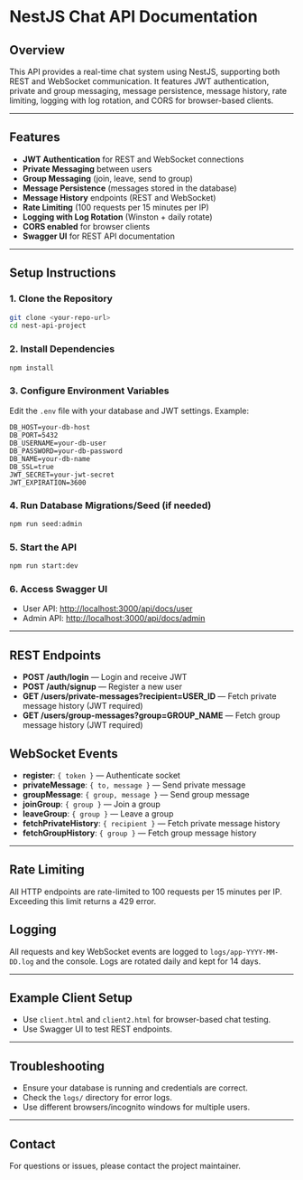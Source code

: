 # NestJS Chat API Documentation

## Overview
This API provides a real-time chat system using NestJS, supporting both REST and WebSocket communication. It features JWT authentication, private and group messaging, message persistence, message history, rate limiting, logging with log rotation, and CORS for browser-based clients.

---

## Features
- **JWT Authentication** for REST and WebSocket connections
- **Private Messaging** between users
- **Group Messaging** (join, leave, send to group)
- **Message Persistence** (messages stored in the database)
- **Message History** endpoints (REST and WebSocket)
- **Rate Limiting** (100 requests per 15 minutes per IP)
- **Logging with Log Rotation** (Winston + daily rotate)
- **CORS enabled** for browser clients
- **Swagger UI** for REST API documentation

---

## Setup Instructions

### 1. Clone the Repository
```bash
git clone <your-repo-url>
cd nest-api-project
```

### 2. Install Dependencies
```bash
npm install
```

### 3. Configure Environment Variables
Edit the `.env` file with your database and JWT settings. Example:
```
DB_HOST=your-db-host
DB_PORT=5432
DB_USERNAME=your-db-user
DB_PASSWORD=your-db-password
DB_NAME=your-db-name
DB_SSL=true
JWT_SECRET=your-jwt-secret
JWT_EXPIRATION=3600
```

### 4. Run Database Migrations/Seed (if needed)
```bash
npm run seed:admin
```

### 5. Start the API
```bash
npm run start:dev
```

### 6. Access Swagger UI
- User API: [http://localhost:3000/api/docs/user](http://localhost:3000/api/docs/user)
- Admin API: [http://localhost:3000/api/docs/admin](http://localhost:3000/api/docs/admin)

---

## REST Endpoints
- **POST /auth/login** — Login and receive JWT
- **POST /auth/signup** — Register a new user
- **GET /users/private-messages?recipient=USER_ID** — Fetch private message history (JWT required)
- **GET /users/group-messages?group=GROUP_NAME** — Fetch group message history (JWT required)

## WebSocket Events
- **register**: `{ token }` — Authenticate socket
- **privateMessage**: `{ to, message }` — Send private message
- **groupMessage**: `{ group, message }` — Send group message
- **joinGroup**: `{ group }` — Join a group
- **leaveGroup**: `{ group }` — Leave a group
- **fetchPrivateHistory**: `{ recipient }` — Fetch private message history
- **fetchGroupHistory**: `{ group }` — Fetch group message history

---

## Rate Limiting
All HTTP endpoints are rate-limited to 100 requests per 15 minutes per IP. Exceeding this limit returns a 429 error.

## Logging
All requests and key WebSocket events are logged to `logs/app-YYYY-MM-DD.log` and the console. Logs are rotated daily and kept for 14 days.

---

## Example Client Setup
- Use `client.html` and `client2.html` for browser-based chat testing.
- Use Swagger UI to test REST endpoints.

---

## Troubleshooting
- Ensure your database is running and credentials are correct.
- Check the `logs/` directory for error logs.
- Use different browsers/incognito windows for multiple users.

---

## Contact
For questions or issues, please contact the project maintainer.

